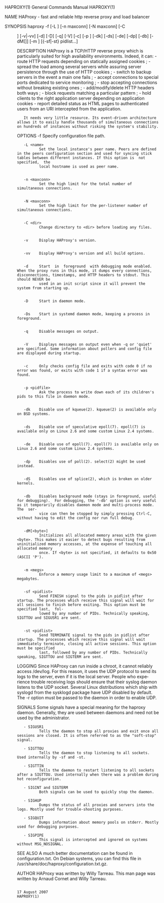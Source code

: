 HAPROXY(1)                                                                                 General Commands Manual                                                                                 HAPROXY(1)



NAME
       HAProxy - fast and reliable http reverse proxy and load balancer


SYNOPSIS
       haproxy  -f  <configuration file>  [-L <name>]  [-n maxconn]  [-N maxconn]  [-C <dir>]  [-v|-vv]  [-d]  [-D]  [-q]  [-V]  [-c]  [-p <pidfile>] [-dk] [-ds] [-de] [-dp] [-db] [-dM[<byte>]] [-m <megs>]
       [{-sf|-st} pidlist...]


DESCRIPTION
       HAProxy is a TCP/HTTP reverse proxy which is particularly suited for high availability environments. Indeed, it can:
        - route HTTP requests depending on statically assigned cookies ;
        - spread the load among several servers while assuring server
          persistence through the use of HTTP cookies ;
        - switch to backup servers in the event a main one fails ;
        - accept connections to special ports dedicated to service
          monitoring ;
        - stop accepting connections without breaking existing ones ;
        - add/modify/delete HTTP headers both ways ;
        - block requests matching a particular pattern ;
        - hold clients to the right application server depending on
          application cookies
        - report detailed status as HTML pages to authenticated users from an
          URI intercepted from the application.

       It needs very little resource. Its event-driven architecture allows it to easily handle thousands of simultaneous connections on hundreds of instances without risking the system's stability.


OPTIONS
       -f <configuration file>
              Specify configuration file path.


       -L <name>
              Set the local instance's peer name. Peers are defined in the peers configuration section and used for syncing stick tables between different instances. If this option is  not  specified,  the
              local hostname is used as peer name.


       -n <maxconn>
              Set the high limit for the total number of simultaneous connections.


       -N <maxconn>
              Set the high limit for the per-listener number of simultaneous connections.


       -C <dir>
              Change directory to <dir> before loading any files.


       -v     Display HAProxy's version.


       -vv    Display HAProxy's version and all build options.


       -d     Start  in  foreground  with debugging mode enabled.  When the proxy runs in this mode, it dumps every connections, disconnections, timestamps, and HTTP headers to stdout. This should NEVER be
              used in an init script since it will prevent the system from starting up.


       -D     Start in daemon mode.


       -Ds    Start in systemd daemon mode, keeping a process in foreground.


       -q     Disable messages on output.


       -V     Displays messages on output even when -q or 'quiet' are specified. Some information about pollers and config file are displayed during startup.


       -c     Only checks config file and exits with code 0 if no error was found, or exits with code 1 if a syntax error was found.


       -p <pidfile>
              Ask the process to write down each of its children's pids to this file in daemon mode.


       -dk    Disable use of kqueue(2). kqueue(2) is available only on BSD systems.


       -ds    Disable use of speculative epoll(7). epoll(7) is available only on Linux 2.6 and some custom Linux 2.4 systems.


       -de    Disable use of epoll(7). epoll(7) is available only on Linux 2.6 and some custom Linux 2.4 systems.


       -dp    Disables use of poll(2). select(2) might be used instead.


       -dS    Disables use of splice(2), which is broken on older kernels.


       -db    Disables background mode (stays in foreground, useful for debugging).  For debugging, the '-db' option is very useful as it temporarily disables daemon mode and multi-process mode.  The  ser‐
              vice can then be stopped by simply pressing Ctrl-C, without having to edit the config nor run full debug.


       -dM[<byte>]
              Initializes all allocated memory areas with the given <byte>. This makes it easier to detect bugs resulting from uninitialized memory accesses, at the expense of touching all allocated memory
              once. If <byte> is not specified, it defaults to 0x50 (ASCII 'P').


       -m <megs>
              Enforce a memory usage limit to a maximum of <megs> megabytes.


       -sf <pidlist>
              Send FINISH signal to the pids in pidlist after startup. The processes which receive this signal will wait for all sessions to finish before exiting. This option must be specified last,  fol‐
              lowed by any number of PIDs. Technically speaking, SIGTTOU and SIGUSR1 are sent.


       -st <pidlist>
              Send TERMINATE signal to the pids in pidlist after startup. The processes which receive this signal will wait immediately terminate, closing all active sessions. This option must be specified
              last, followed by any number of PIDs. Technically speaking, SIGTTOU and SIGTERM are sent.


LOGGING
       Since HAProxy can run inside a chroot, it cannot reliably access /dev/log.  For this reason, it uses the UDP protocol to send its logs to the server, even if it is the local server. People who expe‐
       rience  trouble  receiving  logs should ensure that their syslog daemon listens to the UDP socket.  Several Linux distributions which ship with syslogd from the sysklogd package have UDP disabled by
       default. The -r option must be passed to the daemon in order to enable UDP.


SIGNALS
       Some signals have a special meaning for the haproxy daemon. Generally, they are used between daemons and need not be used by the administrator.

       - SIGUSR1
              Tells the daemon to stop all proxies and exit once all sessions are closed. It is often referred to as the "soft-stop" signal.

       - SIGTTOU
              Tells the daemon to stop listening to all sockets. Used internally by -sf and -st.

       - SIGTTIN
              Tells the daemon to restart listening to all sockets after a SIGTTOU. Used internally when there was a problem during hot reconfiguration.

       - SIGINT and SIGTERM
              Both signals can be used to quickly stop the daemon.

       - SIGHUP
              Dumps the status of all proxies and servers into the logs. Mostly used for trouble-shooting purposes.

       - SIGQUIT
              Dumps information about memory pools on stderr. Mostly used for debugging purposes.

       - SIGPIPE
              This signal is intercepted and ignored on systems without MSG_NOSIGNAL.


SEE ALSO
       A much better documentation can be found in configuration.txt. On Debian systems, you can find this file in /usr/share/doc/haproxy/configuration.txt.gz.


AUTHOR
       HAProxy was written by Willy Tarreau. This man page was written by Arnaud Cornet and Willy Tarreau.




                                                                                                17 August 2007                                                                                     HAPROXY(1)
